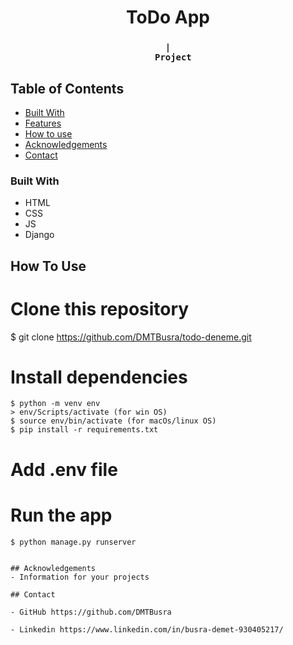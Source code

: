 <!-- Please update value in the {}  -->

<h1 align="center">ToDo App</h1>


<div align="center">
  <h3>
   
     | 
      Project
   
 
  </h3>
</div>

<!-- TABLE OF CONTENTS -->

## Table of Contents


- [Built With](#built-with)
- [Features](#features)
- [How to use](#how-to-use)
- [Acknowledgements](#acknowledgements)
- [Contact](#contact)

<!-- OVERVIEW -->



### Built With

<!-- This section should list any major frameworks that you built your project using. Here are a few examples.-->

- HTML
- CSS
- JS
- Django

## How To Use


# Clone this repository
$ git clone https://github.com/DMTBusra/todo-deneme.git

# Install dependencies
    $ python -m venv env
    > env/Scripts/activate (for win OS)
    $ source env/bin/activate (for macOs/linux OS)
    $ pip install -r requirements.txt

# Add .env file

# Run the app
    $ python manage.py runserver
```

## Acknowledgements
- Information for your projects

## Contact

- GitHub https://github.com/DMTBusra

- Linkedin https://www.linkedin.com/in/busra-demet-930405217/


